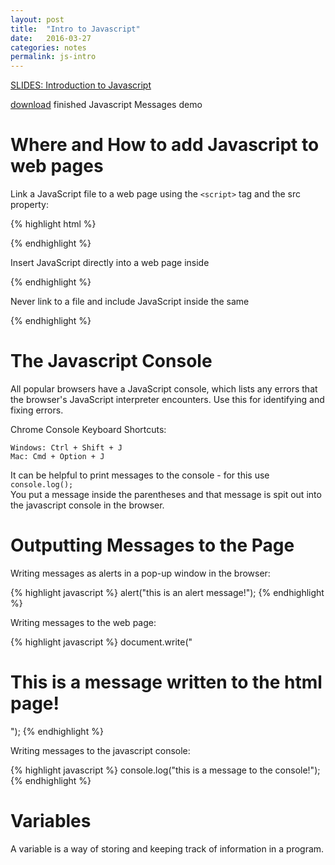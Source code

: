 ```yaml
---
layout: post
title:  "Intro to Javascript"
date:   2016-03-27
categories: notes
permalink: js-intro
---
```


[SLIDES: Introduction to Javascript](/web-spring-16/resources/web-slides-3-28.pdf)

[download](/web-spring-16/resources/js-messages.zip) finished Javascript Messages demo

# Where and How to add Javascript to web pages

Link a JavaScript file to a web page using the `<script>` tag and the src property: 

{% highlight html %}
<script src="scripts.js"></script>
{% endhighlight %}


Insert JavaScript directly into a web page inside <script> tags:

{% highlight html %}
<script>
	alert("Hello there.");
</script>
{% endhighlight %}

Never link to a file and include JavaScript inside the same <script> tag.

Strikethrough uses two tildes. ~~Scratch this.~~

**_Do NOT do this:_**
{% highlight html %}
<script src="file.js">
   alert("Hello there.");
</script>
{% endhighlight %}

# The Javascript Console

All popular browsers have a JavaScript console, which lists any errors that the browser's JavaScript interpreter encounters. Use this for identifying and fixing errors.

Chrome Console Keyboard Shortcuts:

`Windows: Ctrl + Shift + J`<br>
`Mac: Cmd + Option + J`

It can be helpful to print messages to the console - for this use `console.log();` <br>You put a message inside the parentheses and that message is spit out into the javascript console in the browser.


# Outputting Messages to the Page

Writing messages as alerts in a pop-up window in the browser:

{% highlight javascript %}
alert("this is an alert message!");
{% endhighlight %}

Writing messages to the web page:

{% highlight javascript %}
document.write("<h1>This is a message written to the html page!</h1>");
{% endhighlight %}

Writing messages to the javascript console:

{% highlight javascript %}
console.log("this is a message to the console!");
{% endhighlight %}



# Variables

A variable is a way of storing and keeping track of information in a program.

